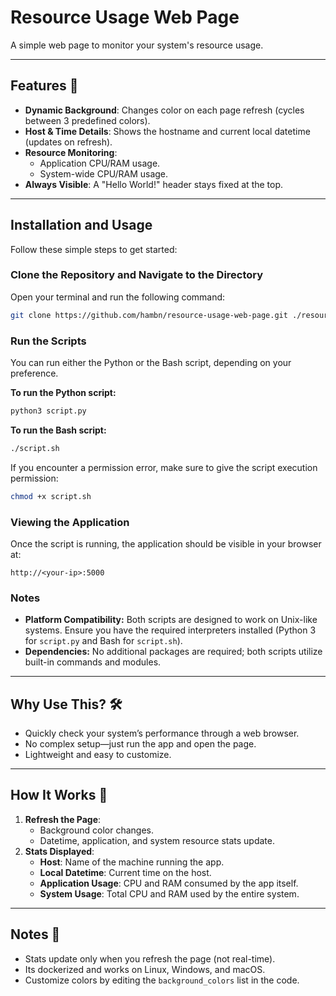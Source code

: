 # Resource Usage Web Page  
A simple web page to monitor your system's resource usage.  


---

## Features 🌟  
- **Dynamic Background**: Changes color on each page refresh (cycles between 3 predefined colors).  
- **Host & Time Details**: Shows the hostname and current local datetime (updates on refresh).  
- **Resource Monitoring**:  
  - Application CPU/RAM usage.  
  - System-wide CPU/RAM usage.  
- **Always Visible**: A "Hello World!" header stays fixed at the top.  

---

## Installation and Usage

Follow these simple steps to get started:

### Clone the Repository and Navigate to the Directory
Open your terminal and run the following command:

```bash
git clone https://github.com/hambn/resource-usage-web-page.git ./resource-usage-web-page && cd ./resource-usage-web-page
```

### Run the Scripts
You can run either the Python or the Bash script, depending on your preference.

**To run the Python script:**
```bash
python3 script.py
```
**To run the Bash script:**
```bash
./script.sh
```
If you encounter a permission error, make sure to give the script execution permission:
```bash
chmod +x script.sh
```
### Viewing the Application
Once the script is running, the application should be visible in your browser at:
```
http://<your-ip>:5000
```
### Notes
- **Platform Compatibility:** Both scripts are designed to work on Unix-like systems. Ensure you have the required interpreters installed (Python 3 for `script.py` and Bash for `script.sh`).
- **Dependencies:** No additional packages are required; both scripts utilize built-in commands and modules.

---

## Why Use This? 🛠️  
- Quickly check your system’s performance through a web browser.  
- No complex setup—just run the app and open the page.  
- Lightweight and easy to customize.  

---

## How It Works 🔄  
1. **Refresh the Page**:  
   - Background color changes.  
   - Datetime, application, and system resource stats update.  
2. **Stats Displayed**:  
   - **Host**: Name of the machine running the app.  
   - **Local Datetime**: Current time on the host.  
   - **Application Usage**: CPU and RAM consumed by the app itself.  
   - **System Usage**: Total CPU and RAM used by the entire system.  

---

## Notes 📝
- Stats update only when you refresh the page (not real-time).
- Its dockerized and works on Linux, Windows, and macOS.
- Customize colors by editing the `background_colors` list in the code.



